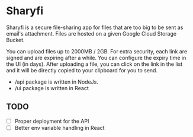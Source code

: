 # Sharyfi

Sharyfi is a secure file-sharing app for files that are too big to be sent as email's attachment. Files are hosted on a given Google Cloud Storage Bucket.

You can upload files up to 2000MB / 2GB. For extra security, each link are signed and are expiring after a while. You can configure the expiry time in the UI (in days). After uploading a file, you can click on the link in the list and it will be directly copied to your clipboard for you to send.

- /api package is written in NodeJs.
- /ui package is written in React

## TODO

* [ ] Proper deployment for the API
* [ ] Better env variable handling in React
